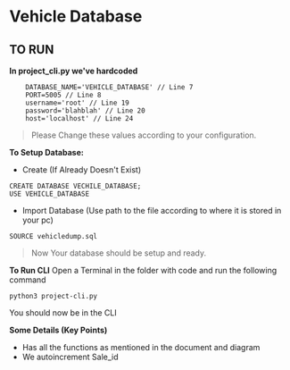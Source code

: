 # Vehicle Database  
## TO RUN

__In project_cli.py we've hardcoded__
```
    DATABASE_NAME='VEHICLE_DATABASE' // Line 7
    PORT=5005 // Line 8
    username='root' // Line 19
    password='blahblah' // Line 20
    host='localhost' // Line 24
```
> Please Change these values according to your configuration.

__To Setup Database:__
* Create (If Already Doesn't Exist)
```
CREATE DATABASE VECHILE_DATABASE; 
USE VEHICLE_DATABASE
```
* Import Database (Use path to the file according to where it is stored in your pc)
```
SOURCE vehicledump.sql
```
>  Now Your database should be setup and ready.

__To Run CLI__
Open a Terminal in the folder with code and run the following command
```
python3 project-cli.py
```
You should now be in the CLI

__Some Details (Key Points)__
* Has all the functions as mentioned in the document and diagram
* We autoincrement Sale_id
